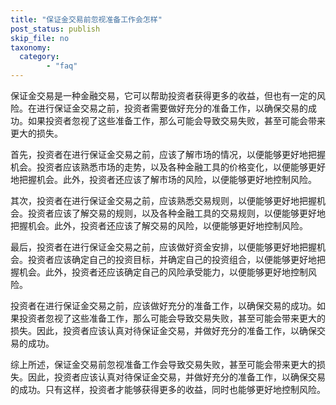 ```yaml
---
title: "保证金交易前忽视准备工作会怎样"
post_status: publish
skip_file: no
taxonomy:
  category:
        - "faq"
---
```


保证金交易是一种金融交易，它可以帮助投资者获得更多的收益，但也有一定的风险。在进行保证金交易之前，投资者需要做好充分的准备工作，以确保交易的成功。如果投资者忽视了这些准备工作，那么可能会导致交易失败，甚至可能会带来更大的损失。

首先，投资者在进行保证金交易之前，应该了解市场的情况，以便能够更好地把握机会。投资者应该熟悉市场的走势，以及各种金融工具的价格变化，以便能够更好地把握机会。此外，投资者还应该了解市场的风险，以便能够更好地控制风险。

其次，投资者在进行保证金交易之前，应该熟悉交易规则，以便能够更好地把握机会。投资者应该了解交易的规则，以及各种金融工具的交易规则，以便能够更好地把握机会。此外，投资者还应该了解交易的风险，以便能够更好地控制风险。

最后，投资者在进行保证金交易之前，应该做好资金安排，以便能够更好地把握机会。投资者应该确定自己的投资目标，并确定自己的投资组合，以便能够更好地把握机会。此外，投资者还应该确定自己的风险承受能力，以便能够更好地控制风险。

投资者在进行保证金交易之前，应该做好充分的准备工作，以确保交易的成功。如果投资者忽视了这些准备工作，那么可能会导致交易失败，甚至可能会带来更大的损失。因此，投资者应该认真对待保证金交易，并做好充分的准备工作，以确保交易的成功。

综上所述，保证金交易前忽视准备工作会导致交易失败，甚至可能会带来更大的损失。因此，投资者应该认真对待保证金交易，并做好充分的准备工作，以确保交易的成功。只有这样，投资者才能够获得更多的收益，同时也能够更好地控制风险。
